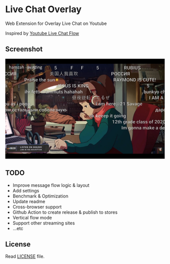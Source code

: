# Live Chat Overlay

Web Extension for Overlay Live Chat on Youtube

Inspired by [Youtube Live Chat Flow](https://github.com/fiahfy/youtube-live-chat-flow)

## Screenshot

![Screenshot](screenshot.jpg)

## TODO

- Improve message flow logic & layout
- Add settings
- Benchmark & Optimization
- Update readme
- Cross-browser support
- Github Action to create release & publish to stores
- Vertical flow mode
- Support other streaming sites
- ...etc

## License

Read [LICENSE](LICENSE) file.
